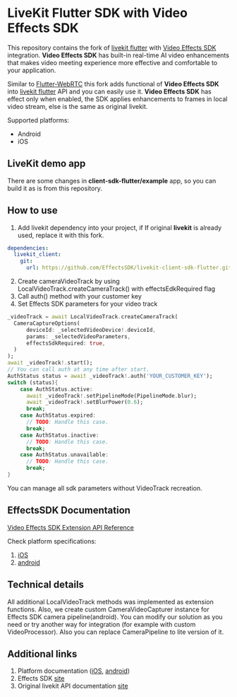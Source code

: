 # LiveKit Flutter SDK with Video Effects SDK

This repository contains the fork of [livekit flutter](https://github.com/livekit/client-sdk-flutter) with [Video Effects SDK](https://effectssdk.ai) integration. **Video Effects SDK** has built-in real-time AI video enhancements that makes video meeting experience more effective and comfortable to your application.  
  
Similar to [Flutter-WebRTC](https://github.com/flutter-webrtc/flutter-webrtc) this fork adds functional of **Video Effects SDK** into [livekit flutter](https://github.com/livekit/client-sdk-flutter) API and you can easily use it. **Video Effects SDK** has effect only when enabled, the SDK applies enhancements to frames in local video stream, else is the same as original livekit.  
  
Supported platforms:  
* Android
* iOS

## LiveKit demo app

There are some changes in **client-sdk-flutter/example** app, so you can build it as is from this repository.

## How to use

1. Add livekit dependency into your project, if If original **livekit** is already used, replace it with this fork.
```yaml
dependencies:
  livekit_client:
    git:
      url: https://github.com/EffectsSDK/livekit-client-sdk-flutter.git
```

2. Create cameraVideoTrack by using LocalVideoTrack.createCameraTrack() with effectsEdkRequired flag
3. Call auth() method with your customer key
4. Set Effects SDK parameters for your video track

```dart
_videoTrack = await LocalVideoTrack.createCameraTrack(
  CameraCaptureOptions(
      deviceId: _selectedVideoDevice!.deviceId,
      params: _selectedVideoParameters,
      effectsSdkRequired: true,
  )
);
await _videoTrack!.start();
// You can call auth at any time after start.
AuthStatus status = await _videoTrack!.auth('YOUR_CUSTOMER_KEY');
switch (status){
    case AuthStatus.active:
      await _videoTrack!.setPipelineMode(PipelineMode.blur);
      await _videoTrack!.setBlurPower(0.6);
      break;
    case AuthStatus.expired:
      // TODO: Handle this case.
      break;
    case AuthStatus.inactive:
      // TODO: Handle this case.
      break;
    case AuthStatus.unavailable:
      // TODO: Handle this case.
      break;
}

```

You can manage all sdk parameters without VideoTrack recreation.

## EffectsSDK Documentation

[Video Effects SDK Extension API Reference](https://effectssdk.ai/sdk/livekit-flutter/livekit_client/VideoEffectsSDKExt.html)  

Check platform specifications:
1. [iOS](https://github.com/EffectsSDK/swift-video-effects-sdk)
2. [android](https://github.com/EffectsSDK/android-integration-sample)

## Technical details

All additional LocalVideoTrack methods was implemented as extension functions. Also,
we create custom CameraVideoCapturer instance for Effects SDK camera pipeline(android).
You can modify our solution as you need or try another way for integration (for example with custom VideoProcessor).
Also you can replace CameraPipeline to lite version of it.

## Additional links

1. Platform documentation ([iOS](https://effectssdk.ai/sdk/ios/documentation/tsvb), [android](https://github.com/EffectsSDK/android-integration-sample))
2. Effects SDK [site](https://effectssdk.ai/)
3. Original livekit API documentation [site](https://docs.livekit.io/reference/client-sdk-flutter/)

